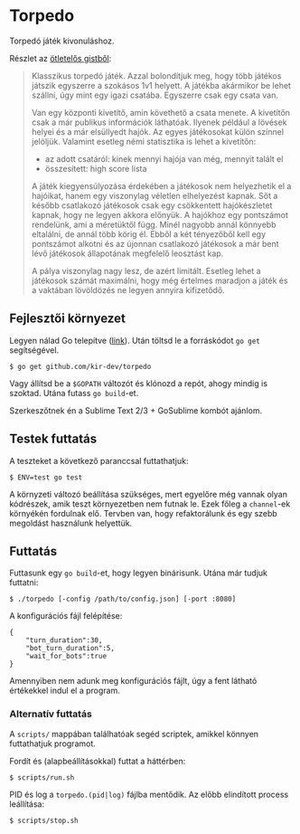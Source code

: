 Torpedo
=======

Torpedó játék kivonuláshoz.

Részlet az [ötletelős gistből](https://gist.github.com/tmichel/6972145):

>Klasszikus torpedó játék. Azzal bolondítjuk meg, hogy több játékos játszik
>egyszerre a szokásos 1v1 helyett. A játékba akármikor be lehet szállni, úgy
>mint egy igazi csatába. Egyszerre csak egy csata van.
>
>Van egy központi kivetítő, amin követhető a csata menete. A kivetítőn csak a már
>publikus információk láthatóak. Ilyenek például a lövések helyei és a már
>elsüllyedt hajók. Az egyes játékosokat külön színnel jelöljük. Valamint esetleg
>némi statisztika is lehet a kivetítőn:
>
>* az adott csatáról: kinek mennyi hajója van még, mennyit talált el
>* összesített: high score lista
>
>A játék kiegyensúlyozása érdekében a játékosok nem helyezhetik el a hajóikat,
>hanem egy viszonylag véletlen elhelyezést kapnak. Sőt a később csatlakozó
>játékosok csak egy csökkentett hajókészletet kapnak, hogy ne legyen akkora
>előnyük. A hajókhoz egy pontszámot rendelünk, ami a méretüktől függ. Minél
>nagyobb annál könnyebb eltalálni, de annál több körig él. Ebből a két tényezőből
>kell egy pontszámot alkotni és az újonnan csatlakozó játékosok a már bent lévő
>játékosok állapotának megfelelő leosztást kap.
>
>A pálya viszonylag nagy lesz, de azért limitált. Esetleg lehet a játékosok
>számát maximálni, hogy még értelmes maradjon a játék és a vaktában lövöldözés ne
>legyen annyira kifizetődő.

Fejlesztői környezet
--------------------

Legyen nálad Go telepítve ([link](http://golang.org/doc/install#install)). Után
töltsd le a forráskódot `go get` segítségével.

    $ go get github.com/kir-dev/torpedo

Vagy állítsd be a `$GOPATH` változót és klónozd a repót, ahogy mindig is
szoktad. Utána futass `go build`-et.

Szerkeszőtnek én a Sublime Text 2/3 + GoSublime kombót ajánlom.

Testek futtatás
---------------

A teszteket a következő paranccsal futtathatjuk:

    $ ENV=test go test

A környzeti változó beállítása szükséges, mert egyelőre még vannak olyan
kódrészek, amik teszt környezetben nem futnak le. Ezek főleg a `channel`-ek
környékén fordulnak elő. Tervben van, hogy refaktorálunk és egy szebb megoldást
használunk helyettük.

Futtatás
--------

Futtasunk egy `go build`-et, hogy legyen binárisunk. Utána már tudjuk futtatni:

    $ ./torpedo [-config /path/to/config.json] [-port :8080]

A konfigurációs fájl felépítése:

    {
        "turn_duration":30,
        "bot_turn_duration":5,
        "wait_for_bots":true
    }

Amennyiben nem adunk meg konfigurációs fájlt, úgy a fent látható értékekkel
indul el a program.

### Alternatív futtatás

A `scripts/` mappában találhatóak segéd scriptek, amikkel könnyen futtathatjuk
programot.

Fordít és (alapbeállításokkal) futtat a háttérben:

    $ scripts/run.sh

PID és log a `torpedo.(pid|log)` fájlba mentődik. Az előbb elindított process
leállítása:

    $ scripts/stop.sh
